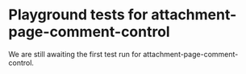 # Playground tests for attachment-page-comment-control
We are still awaiting the first test run for attachment-page-comment-control.
